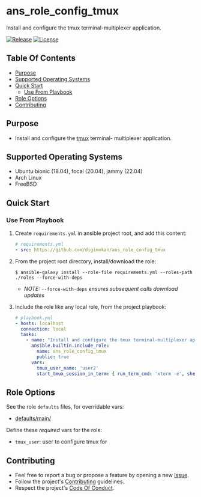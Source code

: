 # ans_role_config_tmux

Install and configure the tmux terminal-multiplexer application.

[![Release](https://img.shields.io/github/release/digimokan/ans_role_config_tmux.svg?label=release)](https://github.com/digimokan/ans_role_config_tmux/releases/latest "Latest Release Notes")
[![License](https://img.shields.io/badge/license-MIT-blue.svg?label=license)](LICENSE.md "Project License")

## Table Of Contents

* [Purpose](#purpose)
* [Supported Operating Systems](#supported-operating-systems)
* [Quick Start](#quick-start)
    * [Use From Playbook](#use-from-playbook)
* [Role Options](#role-options)
* [Contributing](#contributing)

## Purpose

* Install and configure the [tmux](https://github.com/tmux/tmux) terminal-
  multiplexer application.

## Supported Operating Systems

* Ubuntu bionic (18.04), focal (20.04), jammy (22.04)
* Arch Linux
* FreeBSD

## Quick Start

### Use From Playbook

1. Create `requirements.yml` in ansible project root, and add this content:

   ```yaml
   # requirements.yml
   - src: https://github.com/digimokan/ans_role_config_tmux
   ```

2. From the project root directory, install/download the role:

   ```shell
   $ ansible-galaxy install --role-file requirements.yml --roles-path ./roles --force-with-deps
   ```

   * _NOTE:_ `--force-with-deps` _ensures subsequent calls download updates_

3. Include the role like any local role, from the project playbook:

   ```yaml
   # playbook.yml
   - hosts: localhost
     connection: local
     tasks:
       - name: "Install and configure the tmux terminal-multiplexer application"
         ansible.builtin.include_role:
           name: ans_role_config_tmux
           public: true
         vars:
           tmux_user_name: 'user2'
           start_tmux_session_in_term: { run_term_cmd: 'xterm -e', shell: 'fish' }
   ```

## Role Options

See the role `defaults` files, for overridable vars:

  * [defaults/main/](../defaults/main/)

Define these _required_ vars for the role:

  * `tmux_user`: user to configure tmux for

## Contributing

* Feel free to report a bug or propose a feature by opening a new
  [Issue](https://github.com/digimokan/ans_role_config_tmux/issues).
* Follow the project's [Contributing](CONTRIBUTING.md) guidelines.
* Respect the project's [Code Of Conduct](CODE_OF_CONDUCT.md).

